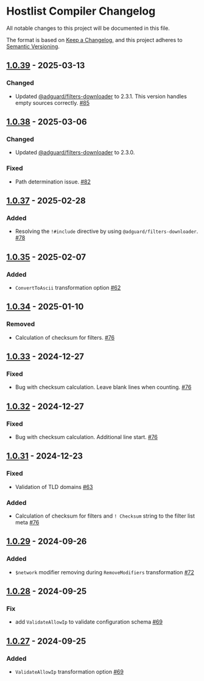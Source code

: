 # Hostlist Compiler Changelog

All notable changes to this project will be documented in this file.

The format is based on [Keep a Changelog](https://keepachangelog.com/en/1.0.0/),
and this project adheres to [Semantic Versioning](https://semver.org/spec/v2.0.0.html).

## [1.0.39] - 2025-03-13

### Changed

- Updated [@adguard/filters-downloader] to 2.3.1. This version handles empty sources correctly. [#85]

[1.0.39]: https://github.com/AdguardTeam/HostlistCompiler/compare/v1.0.38...v1.0.39
[#85]: https://github.com/AdguardTeam/HostlistCompiler/issues/85

## [1.0.38] - 2025-03-06

### Changed

- Updated [@adguard/filters-downloader] to 2.3.0.

### Fixed

- Path determination issue. [#82]

[1.0.38]: https://github.com/AdguardTeam/HostlistCompiler/compare/v1.0.37...v1.0.38
[#82]: https://github.com/AdguardTeam/HostlistCompiler/issues/82

## [1.0.37] - 2025-02-28

### Added

- Resolving the `!#include` directive by using `@adguard/filters-downloader`. [#78]

[1.0.37]: https://github.com/AdguardTeam/HostlistCompiler/compare/v1.0.35...v1.0.37
[#78]: https://github.com/AdguardTeam/HostlistCompiler/issues/78

## [1.0.35] - 2025-02-07

### Added

- `ConvertToAscii` transformation option [#62]

[1.0.35]: https://github.com/AdguardTeam/HostlistCompiler/compare/v1.0.34...v1.0.35
[#62]: https://github.com/AdguardTeam/HostlistCompiler/issues/62

## [1.0.34] - 2025-01-10

### Removed

- Calculation of checksum for filters. [#76]

[1.0.34]: https://github.com/AdguardTeam/HostlistCompiler/compare/v1.0.33...v1.0.34

## [1.0.33] - 2024-12-27

### Fixed

- Bug with checksum calculation. Leave blank lines when counting. [#76]

[1.0.33]: https://github.com/AdguardTeam/HostlistCompiler/compare/v1.0.32...v1.0.33

## [1.0.32] - 2024-12-27

### Fixed

- Bug with checksum calculation. Additional line start. [#76]

[1.0.32]: https://github.com/AdguardTeam/HostlistCompiler/compare/v1.0.31...v1.0.32

## [1.0.31] - 2024-12-23

### Fixed

- Validation of TLD domains [#63]

### Added

- Calculation of checksum for filters and `! Checksum` string to the filter list meta [#76]

[1.0.31]: https://github.com/AdguardTeam/HostlistCompiler/compare/v1.0.29...v1.0.31
[#63]: https://github.com/AdguardTeam/HostlistCompiler/issues/63
[#76]: https://github.com/AdguardTeam/HostlistCompiler/issues/76

## [1.0.29] - 2024-09-26

### Added

- `$network` modifier removing during `RemoveModifiers` transformation [#72]

[1.0.29]: https://github.com/AdguardTeam/HostlistCompiler/compare/v1.0.28...v1.0.29
[#72]: https://github.com/AdguardTeam/FiltersCompiler/issues/72


## [1.0.28] - 2024-09-25

### Fix

- add `ValidateAllowIp` to validate configuration schema [#69]

[1.0.28]: https://github.com/AdguardTeam/HostlistCompiler/compare/v1.0.27...v1.0.28


## [1.0.27] - 2024-09-25

### Added

- `ValidateAllowIp` transformation option [#69]

[1.0.27]: https://github.com/AdguardTeam/HostlistCompiler/compare/v1.0.26...v1.0.27
[#69]: https://github.com/AdguardTeam/FiltersCompiler/issues/69

[@adguard/filters-downloader]: https://github.com/AdguardTeam/FiltersDownloader/blob/master/CHANGELOG.md
